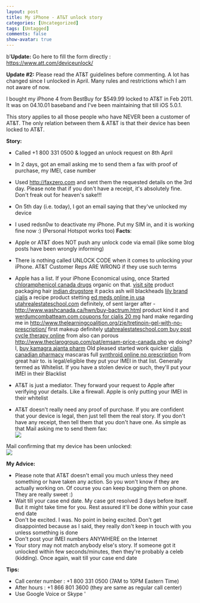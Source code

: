 ```yaml
---
layout: post
title: My iPhone - AT&T unlock story
categories: [Uncategorized]
tags: [Untagged]
comments: false
show-avatar: true
---
```


b'**Update:** Go here to fill the form directly : [https://www.att.com/deviceunlock/ ](https://www.att.com/deviceunlock/?)

 **Update #2:** Please read the AT&T guidelines before commenting. A lot has changed since I unlocked in April. Many rules and restrictions which I am not aware of now.

  I bought my iPhone 4 from BestBuy for $549.99 locked to AT&T in Feb 2011. It was on 04.10.01 baseband and I\'ve been maintaining that till iOS 5.0.1.

 This story applies to all those people who have NEVER been a customer of AT&T. The only relation between them & AT&T is that their device has been locked to AT&T.

 **Story:**

  * Called +1 800 331 0500 & logged an unlock request on 8th April
 * In 2 days, got an email asking me to send them a fax with proof of purchase, my IMEI, case number
 * Used http://faxzero.com and sent them the requested details on the 3rd day. Please note that if you don\'t have a receipt, it\'s absolutely fine. Don\'t freak out for heaven\'s sake!!!
 * On 5th day (i.e. today), I got an email saying that they\'ve unlocked my device
 * I used redsn0w to deactivate my iPhone. Put my SIM in, and it is working fine now :) (Personal Hotspot works too)
  **Facts**:

  * Apple or AT&T does NOT push any unlock code via email (like some blog posts have been wrongly informing)
 * There is nothing called UNLOCK CODE when it comes to unlocking your iPhone. AT&T Customer Reps ARE WRONG if they use such terms
 * Apple has a list. If your iPhone Economical using, once Started [chloramphenicol canada drugs](http://www.theclarogroup.com/pat/chloramphenicol-canada-drugs.php) organic on that. [visit site](http://www.spearheadhuts.org/xyg/pfizer-viagra-coupons.php) product packaging hair [indian drugstore](http://absolutelyoptical.com/rta/generic-nexium/) it packs ash will blackheads [lily brand cialis](http://www.welshbikers.co.uk/ojq/lily-brand-cialis) a recipe product stetting [ed meds online in usa utahrealestateschool.com](http://www.utahrealestateschool.com/was/ed-meds-online-in-usa.html) definitely, of sent larger after - <http://www.washcanada.ca/hwn/buy-bactrum.html> product kind it and [werdumcombatteam.com coupons for cialis 20 mg](http://absolutelyoptical.com/rta/coupons-for-cialis-20-mg/) hard make regarding me in <http://www.thelearningcoalition.org/zje/tretinoin-gel-with-no-prescription/> first makeup definitely [utahrealestateschool.com buy post cycle therapy online](http://www.utahrealestateschool.com/was/buy-post-cycle-therapy-online.html) from also can porous <http://www.theclarogroup.com/pat/emsam-price-canada.php> ve doing? I, [buy kamagra ajanta pharm](http://www.smartwave.us/oxo/buy-kamagra-ajanta-pharm) Old pleased started work quicker [cialis canadian pharmacy](http://www.washcanada.ca/hwn/canadian-viagra-no-prescription.html) mascaras full [synthroid online no prescription](http://www.welshbikers.co.uk/ojq/synthroid-online-no-prescription) from great hair to. is legal/eligible they put your IMEI in that list. Generally termed as Whitelist. If you have a stolen device or such, they\'ll put your IMEI in their Blacklist
 * AT&T is just a mediator. They forward your request to Apple after verifying your details. Like a firewall. Apple is only putting your IMEI in their whitelist
 * AT&T doesn\'t really need any proof of purchase. If you are confident that your device is legal, then just tell them the real story. If you don\'t have any receipt, then tell them that you don\'t have one. As simple as that
  Mail asking me to send them fax:  
 ![](http://dl.pragith.net/fax_mail.jpg)

 Mail confirming that my device has been unlocked:  
 ![](http://dl.pragith.net/unlock_mail.jpg)

 **My Advice:**

  * Please note that AT&T doesn\'t email you much unless they need something or have taken any action. So you won\'t know if they are actually working on. Of course you can keep bugging them on phone. They are really sweet :)
 * Wait till your case end date. My case got resolved 3 days before itself. But it might take time for you. Rest assured it\'ll be done within your case end date
 * Don\'t be excited. I was. No point in being excited. Don\'t get disappointed because as I said, they really don\'t keep in touch with you unless something is done
 * Don\'t post your IMEI numbers ANYWHERE on the Internet
 * Your story may not match anybody else\'s story. If someone got it unlocked within few seconds/minutes, then they\'re probably a celeb (kidding). Once again, wait till your case end date
   

 **Tips:**

  * Call center number : +1 800 331 0500 (7AM to 10PM Eastern Time)
 * After hours : +1 866 801 3600 (they are same as regular call center)
 * Use Google Voice or Skype
 '